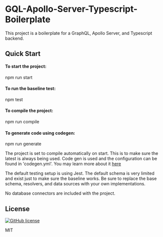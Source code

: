# GQL-Apollo-Server-Typescript-Boilerplate
This project is a boilerplate for a GraphQL, Apollo Server, and Typescript backend. 

## Quick Start
#### To start the project:
npm run start
#### To run the baseline test:
npm test
#### To compile the project:
npm run compile
#### To generate code using codegen:
npm run generate

The project is set to compile automatically on start. This is to make sure the latest is always being used.
Code gen is used and the configuration can be found in 'codegen.yml'. 
You may learn more about it [here](https://github.com/dotansimha/graphql-code-generator)

The default testing setup is using Jest. 
The default schema is very limited and exist just to make sure the baseline works. 
Be sure to replace the base schema, resolvers, and data sources with your own implementations.

No database connectors are included with the project.

## License

[![GitHub license](https://img.shields.io/badge/license-MIT-lightgrey.svg?maxAge=2592000)](https://raw.githubusercontent.com/jklamert/GQL-Apollo-Server-Typescript-Boilerplate/main/LICENSE)

MIT
